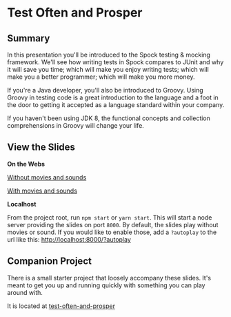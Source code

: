 # Test Often and Prosper

## Summary

In this presentation you'll be introduced to the Spock testing & mocking framework. We'll see how writing tests in Spock compares to JUnit and why it will save you time; which will make you enjoy writing tests; which will make you a better programmer; which will make you more money.

If you're a Java developer, you'll also be introduced to Groovy. Using Groovy in testing code is a great introduction to the language and a foot in the door to getting it accepted as a language standard within your company.

If you haven't been using JDK 8, the functional concepts and collection comprehensions in Groovy will change your life.

## View the Slides
**On the Webs**

[Without movies and sounds](https://snekse.github.io/test-often-and-prosper-slides/)

[With movies and sounds](https://snekse.github.io/test-often-and-prosper-slides/?autoplay)

**Localhost**

From the project root, run `npm start` or `yarn start`. 
This will start a node server providing the slides on port `8000`. 
By default, the slides play without movies or sound. 
If you would like to enable those, add a `?autoplay` to the url like this: 
[http://localhost:8000/?autoplay](http://localhost:8000/?autoplay)

## Companion Project

There is a small starter project that loosely accompany these slides. 
It's meant to get you up and running quickly with something you can play around with.

It is located at [test-often-and-prosper](https://github.com/snekse/test-often-and-prosper)